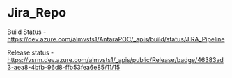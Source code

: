 # Jira_Repo

Build Status - https://dev.azure.com/almvsts1/AntaraPOC/_apis/build/status/JIRA_Pipeline

Release status - https://vsrm.dev.azure.com/almvsts1/_apis/public/Release/badge/46383ad3-aea8-4bfb-96d8-ffb53fea6e85/11/15



